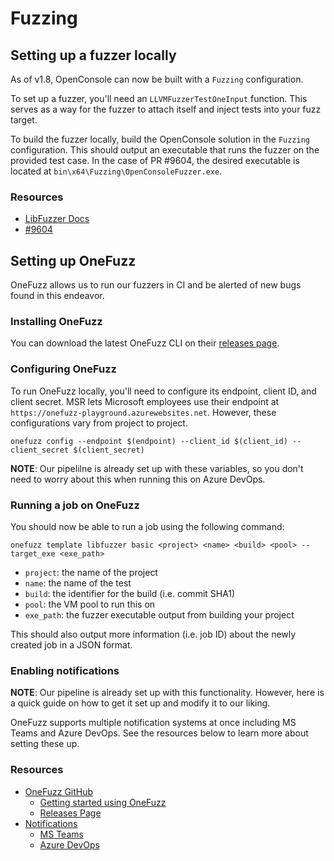 # Fuzzing

## Setting up a fuzzer locally

As of v1.8, OpenConsole can now be built with a `Fuzzing` configuration.

To set up a fuzzer, you'll need an `LLVMFuzzerTestOneInput` function. This serves as a way for the fuzzer to attach itself and inject tests into your fuzz target.

To build the fuzzer locally, build the OpenConsole solution in the `Fuzzing` configuration. This should output an executable that runs the fuzzer on the provided test case. In the case of PR \#9604, the desired executable is located at `bin\x64\Fuzzing\OpenConsoleFuzzer.exe`.

### Resources
- [LibFuzzer Docs](https://www.llvm.org/docs/LibFuzzer.html)
- [#9604](https://github.com/microsoft/terminal/pull/9604)

## Setting up OneFuzz

OneFuzz allows us to run our fuzzers in CI and be alerted of new bugs found in this endeavor.

### Installing OneFuzz

You can download the latest OneFuzz CLI on their [releases page](https://github.com/microsoft/onefuzz/releases).

### Configuring OneFuzz

To run OneFuzz locally, you'll need to configure its endpoint, client ID, and client secret. MSR lets Microsoft employees use their endpoint at `https://onefuzz-playground.azurewebsites.net`. However, these configurations vary from project to project.

`onefuzz config --endpoint $(endpoint) --client_id $(client_id) --client_secret $(client_secret)`

**NOTE**: Our pipelilne is already set up with these variables, so you don't need to worry about this when running this on Azure DevOps.

### Running a job on OneFuzz

You should now be able to run a job using the following command:

`onefuzz template libfuzzer basic <project> <name> <build> <pool> --target_exe <exe_path>`

- `project`: the name of the project
- `name`: the name of the test
- `build`: the identifier for the build (i.e. commit SHA1)
- `pool`: the VM pool to run this on
- `exe_path`: the fuzzer executable output from building your project

This should also output more information (i.e. job ID) about the newly created job in a JSON format.

### Enabling notifications

**NOTE**: Our pipeline is already set up with this functionality. However, here is a quick guide on how to get it set up and modify it to our liking.

OneFuzz supports multiple notification systems at once including MS Teams and Azure DevOps. See the resources below to learn more about setting these up.

### Resources
- [OneFuzz GitHub](https://github.com/microsoft/onefuzz)
    - [Getting started using OneFuzz](https://github.com/microsoft/onefuzz/blob/main/docs/getting-started.md)
    - [Releases Page](https://github.com/microsoft/onefuzz/releases)
- [Notifications](https://github.com/microsoft/onefuzz/blob/main/docs/notifications.md)
    - [MS Teams](https://github.com/microsoft/onefuzz/blob/main/docs/notifications/teams.md)
    - [Azure DevOps](https://github.com/microsoft/onefuzz/blob/main/docs/notifications/ado.md)
